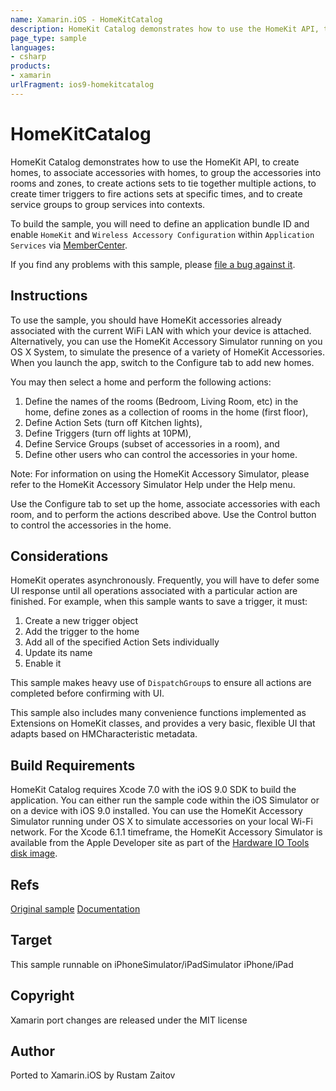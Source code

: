 ```yaml
---
name: Xamarin.iOS - HomeKitCatalog
description: HomeKit Catalog demonstrates how to use the HomeKit API, to create homes, to associate accessories with homes, to group the accessories into rooms...
page_type: sample
languages:
- csharp
products:
- xamarin
urlFragment: ios9-homekitcatalog
---
```

# HomeKitCatalog

HomeKit Catalog demonstrates how to use the HomeKit API, to create homes, to associate accessories with homes, to group the accessories into rooms and zones, to create actions sets to tie together multiple actions, to create timer triggers to fire actions sets at specific times, and to create service groups to group services into contexts.

To build the sample, you will need to define an application bundle ID and enable `HomeKit` and `Wireless Accessory Configuration` within `Application Services` via [MemberCenter](https://developer.apple.com/account/ios/identifiers/bundle/bundleList.action).

If you find any problems with this sample, please [file a bug against it](https://github.com/xamarin/monotouch-samples/issues).

## Instructions

To use the sample, you should have HomeKit accessories already associated with the current WiFi LAN with which your device is attached. Alternatively, you can use the HomeKit Accessory Simulator running on you OS X System, to simulate the presence of a variety of HomeKit Accessories. When you launch the app, switch to the Configure tab to add new homes.

You may then select a home and perform the following actions:

1. Define the names of the rooms (Bedroom, Living Room, etc) in the home, define zones as a collection of rooms in the home (first floor),
2. Define Action Sets (turn off Kitchen lights),
3. Define Triggers (turn off lights at 10PM),
4. Define Service Groups (subset of accessories in a room), and
5. Define other users who can control the accessories in your home.

Note: For information on using the HomeKit Accessory Simulator, please refer to the HomeKit Accessory Simulator Help under the Help menu.

Use the Configure tab to set up the home, associate accessories with each room, and to perform the actions described above. Use the Control button to control the accessories in the home.

## Considerations

HomeKit operates asynchronously. Frequently, you will have to defer some UI response until all operations associated with a particular action are finished. For example, when this sample wants to save a trigger, it must:

1. Create a new trigger object
2. Add the trigger to the home
3. Add all of the specified Action Sets individually
4. Update its name
5. Enable it

This sample makes heavy use of `DispatchGroup`s to ensure all actions are completed before confirming with UI.

This sample also includes many convenience functions implemented as Extensions on HomeKit classes, and provides a very basic, flexible UI that adapts based on HMCharacteristic metadata.

## Build Requirements

HomeKit Catalog requires Xcode 7.0 with the iOS 9.0 SDK to build the application. You can either run the sample code within the iOS Simulator or on a device with iOS 9.0 installed. You can use the HomeKit Accessory Simulator running under OS X to simulate accessories on your local Wi-Fi network. For the Xcode 6.1.1 timeframe, the HomeKit Accessory Simulator is available from the Apple Developer site as part of the [Hardware IO Tools disk image](https://developer.apple.com/downloads/index.action).

## Refs
[Original sample](https://developer.apple.com/library/prerelease/ios/samplecode/HomeKitCatalog/Introduction/Intro.html#//apple_ref/doc/uid/TP40015048)
[Documentation](https://developer.apple.com/homekit/)

## Target
This sample runnable on iPhoneSimulator/iPadSimulator iPhone/iPad

## Copyright

Xamarin port changes are released under the MIT license

## Author

Ported to Xamarin.iOS by Rustam Zaitov
